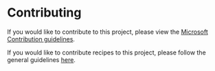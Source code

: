 # Contributing

If you would like to contribute to this project, please view the
[Microsoft Contribution guidelines](https://azure.github.io/guidelines/).

If you would like to contribute recipes to this project, please follow
the general guidelines [here](docs/98-contributing-recipes.md).
